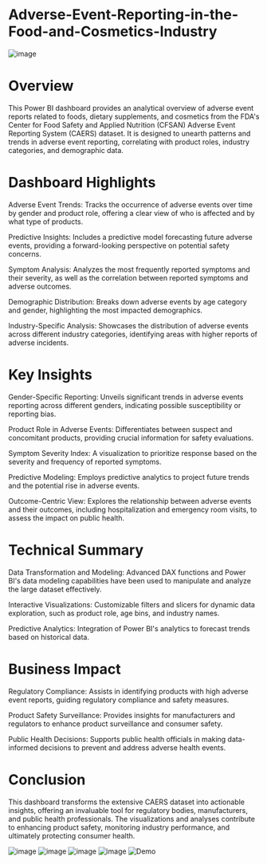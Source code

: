 # Adverse-Event-Reporting-in-the-Food-and-Cosmetics-Industry
![image](https://github.com/Satyam-G-Kulkarni/Adverse-Event-Reporting-in-the-Food-and-Cosmetics-Industry/assets/156571412/f7c2b9ee-4f70-4139-971e-2cc6d110603d)

# Overview

This Power BI dashboard provides an analytical overview of adverse event reports related to foods, dietary supplements, and cosmetics from the FDA's Center for Food Safety and Applied Nutrition (CFSAN) Adverse Event Reporting System (CAERS) dataset. It is designed to unearth patterns and trends in adverse event reporting, correlating with product roles, industry categories, and demographic data.

# Dashboard Highlights

Adverse Event Trends: Tracks the occurrence of adverse events over time by gender and product role, offering a clear view of who is affected and by what type of products.

Predictive Insights: Includes a predictive model forecasting future adverse events, providing a forward-looking perspective on potential safety concerns.

Symptom Analysis: Analyzes the most frequently reported symptoms and their severity, as well as the correlation between reported symptoms and adverse outcomes.

Demographic Distribution: Breaks down adverse events by age category and gender, highlighting the most impacted demographics.

Industry-Specific Analysis: Showcases the distribution of adverse events across different industry categories, identifying areas with higher reports of adverse incidents.

# Key Insights

Gender-Specific Reporting: Unveils significant trends in adverse events reporting across different genders, indicating possible susceptibility or reporting bias.

Product Role in Adverse Events: Differentiates between suspect and concomitant products, providing crucial information for safety evaluations.

Symptom Severity Index: A visualization to prioritize response based on the severity and frequency of reported symptoms.

Predictive Modeling: Employs predictive analytics to project future trends and the potential rise in adverse events.

Outcome-Centric View: Explores the relationship between adverse events and their outcomes, including hospitalization and emergency room visits, to assess the impact on public health.

# Technical Summary

Data Transformation and Modeling: Advanced DAX functions and Power BI's data modeling capabilities have been used to manipulate and analyze the large dataset effectively.

Interactive Visualizations: Customizable filters and slicers for dynamic data exploration, such as product role, age bins, and industry names.

Predictive Analytics: Integration of Power BI's analytics to forecast trends based on historical data.


# Business Impact

Regulatory Compliance: Assists in identifying products with high adverse event reports, guiding regulatory compliance and safety measures.

Product Safety Surveillance: Provides insights for manufacturers and regulators to enhance product surveillance and consumer safety.

Public Health Decisions: Supports public health officials in making data-informed decisions to prevent and address adverse health events.

# Conclusion

This dashboard transforms the extensive CAERS dataset into actionable insights, offering an invaluable tool for regulatory bodies, manufacturers, and public health professionals. The visualizations and analyses contribute to enhancing product safety, monitoring industry performance, and ultimately protecting consumer health.

![image](https://github.com/Satyam-G-Kulkarni/Adverse-Event-Reporting-in-the-Food-and-Cosmetics-Industry/assets/156571412/5ee46b51-7b13-49dc-9a1c-063f642f7435)
![image](https://github.com/Satyam-G-Kulkarni/Adverse-Event-Reporting-in-the-Food-and-Cosmetics-Industry/assets/156571412/13cdb5b0-7f85-4fcb-8150-f6dce4bc361f)
![image](https://github.com/Satyam-G-Kulkarni/Adverse-Event-Reporting-in-the-Food-and-Cosmetics-Industry/assets/156571412/3ec7470d-009b-48bf-8db4-2b4247c451c1)
![image](https://github.com/Satyam-G-Kulkarni/Adverse-Event-Reporting-in-the-Food-and-Cosmetics-Industry/assets/156571412/a70541b2-f288-4870-ba54-47c5733d6512)
![Demo](https://github.com/Satyam-G-Kulkarni/Adverse-Event-Reporting-in-the-Food-and-Cosmetics-Industry/assets/156571412/afea5094-89b4-4bc3-80fe-e3e744fb275b)





